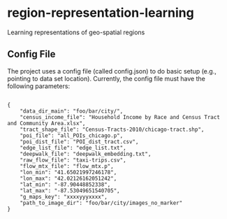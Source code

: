 # region-representation-learning
Learning representations of geo-spatial regions


## Config File

The project uses a config file (called config.json) to do basic setup (e.g., pointing to data set location). Currently, the config file must have the following parameters:

``` 	

{
	"data_dir_main": "foo/bar/city/",
	"census_income_file": "Household Income by Race and Census Tract and Community Area.xlsx",
	"tract_shape_file": "Census-Tracts-2010/chicago-tract.shp",
	"poi_file": "all_POIs_chicago.p",
	"poi_dist_file": "POI_dist_tract.csv",
	"edge_list_file": "edge_list.txt",
	"deepwalk_file": "deepwalk_embedding.txt",
	"raw_flow_file": "taxi-trips.csv",
	"flow_mtx_file": "flow_mtx.p",
	"lon_min": "41.65021997246178",
	"lon_max": "42.02126162051242",
	"lat_min": "-87.90448852338",
	"lat_max": "-87.53049651540705",
	"g_maps_key": "xxxxyyyxxxx",
	"path_to_image_dir": "foo/bar/city/images_no_marker"
}
``` 
